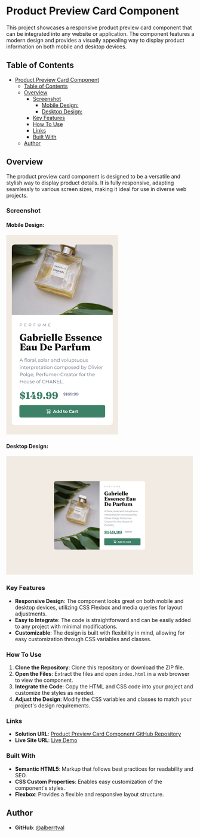 # Product Preview Card Component

This project showcases a responsive product preview card component that can be integrated into any website or application. The component features a modern design and provides a visually appealing way to display product information on both mobile and desktop devices.

## Table of Contents

- [Product Preview Card Component](#product-preview-card-component)
  - [Table of Contents](#table-of-contents)
  - [Overview](#overview)
    - [Screenshot](#screenshot)
      - [Mobile Design:](#mobile-design)
      - [Desktop Design:](#desktop-design)
    - [Key Features](#key-features)
    - [How To Use](#how-to-use)
    - [Links](#links)
    - [Built With](#built-with)
  - [Author](#author)

## Overview

The product preview card component is designed to be a versatile and stylish way to display product details. It is fully responsive, adapting seamlessly to various screen sizes, making it ideal for use in diverse web projects. 

### Screenshot

#### Mobile Design:

<img src="https://github.com/alberrtval/product-preview-card-component/blob/main/designs/mobile-design.png" alt="mobile-design" width="300">

#### Desktop Design:

<img src="https://github.com/alberrtval/product-preview-card-component/blob/main/designs/desktop-design.png" alt="desktop-design" width="500">

### Key Features

- **Responsive Design**: The component looks great on both mobile and desktop devices, utilizing CSS Flexbox and media queries for layout adjustments.
- **Easy to Integrate**: The code is straightforward and can be easily added to any project with minimal modifications.
- **Customizable**: The design is built with flexibility in mind, allowing for easy customization through CSS variables and classes.

### How To Use

1. **Clone the Repository**: Clone this repository or download the ZIP file.
2. **Open the Files**: Extract the files and open `index.html` in a web browser to view the component.
3. **Integrate the Code**: Copy the HTML and CSS code into your project and customize the styles as needed.
4. **Adjust the Design**: Modify the CSS variables and classes to match your project's design requirements.

### Links

- **Solution URL**: [Product Preview Card Component GitHub Repository](https://github.com/alberrtval/product-preview-card-component)
- **Live Site URL**: [Live Demo](https://alberrtval.github.io/product-preview-card-component/)

### Built With

- **Semantic HTML5**: Markup that follows best practices for readability and SEO.
- **CSS Custom Properties**: Enables easy customization of the component's styles.
- **Flexbox**: Provides a flexible and responsive layout structure.

## Author

- **GitHub**: [@alberrtval](https://github.com/alberrtval)
